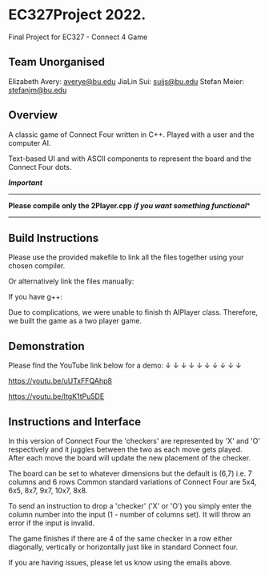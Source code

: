 # EC327Project 2022.
Final Project for EC327 - Connect 4 Game

Team Unorganised
----------------
Elizabeth Avery: averye@bu.edu
JiaLin Sui: suijs@bu.edu
Stefan Meier: stefanjm@bu.edu


Overview
----------

A classic game of Connect Four written in C++.
Played with a user and the computer AI.

Text-based UI and with ASCII components to
represent the board and the Connect Four dots.


***************Important***************

***************************************
**Please compile only the 2Player.cpp**
***if you want something functional****
***************************************


Build Instructions
--------

Please use the provided makefile to link all the files together using
your chosen compiler.

Or alternatively link the files manually:

If you have g++:

Due to complications, we were unable to finish th AIPlayer class. Therefore, we built the game as a two player game.

Demonstration
------------

Please find the YouTube link below for a demo:
↓ ↓ ↓ ↓ ↓ ↓ ↓ ↓ ↓ ↓

https://youtu.be/uUTxFFQAhp8

https://youtu.be/ItgK1tPu5DE

Instructions and Interface
-------

In this version of Connect Four the 'checkers' are represented by 'X' and 'O'
respectively and it juggles between the two as each move gets played.\
After each move the board will update the new placement of the checker.

The board can be set to whatever dimensions but the default is (6,7)
i.e. 7 columns and 6 rows
Common standard variations of Connect Four are 5x4, 6x5, 8x7, 9x7, 10x7, 8x8.

To send an instruction to drop a 'checker' ('X' or 'O') you simply enter
the column number into the input (1 - number of columns set). It will
throw an error if the input is invalid.

The game finishes if there are 4 of the same checker in a row either
diagonally, vertically or horizontally just like in standard Connect
four.

If you are having issues, please let us know using the emails above.
